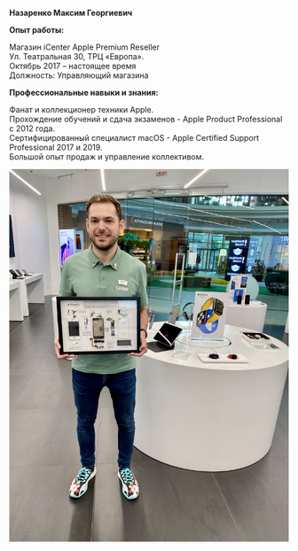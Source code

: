 **Назаренко Максим Георгиевич**

**Опыт работы:**

Магазин iCenter Apple Premium Reseller  <br>
Ул. Театральная 30, ТРЦ «Европа». <br>
Октябрь 2017 – настоящее время <br>
Должность: Управляющий магазина

**Профессиональные навыки и знания:**

Фанат и коллекционер техники Apple. <br>
Прохождение обучений и сдача экзаменов - Apple Product Professional с 2012 года. <br>
Сертифицированный специалист macOS - Apple Certified Support Professional 2017 и 2019. <br>
Большой опыт продаж и управление коллективом. <br>

![IMG_3422](https://github.com/nazarenkomaxim/Summary/blob/main/img/IMG_3422.jpg)
